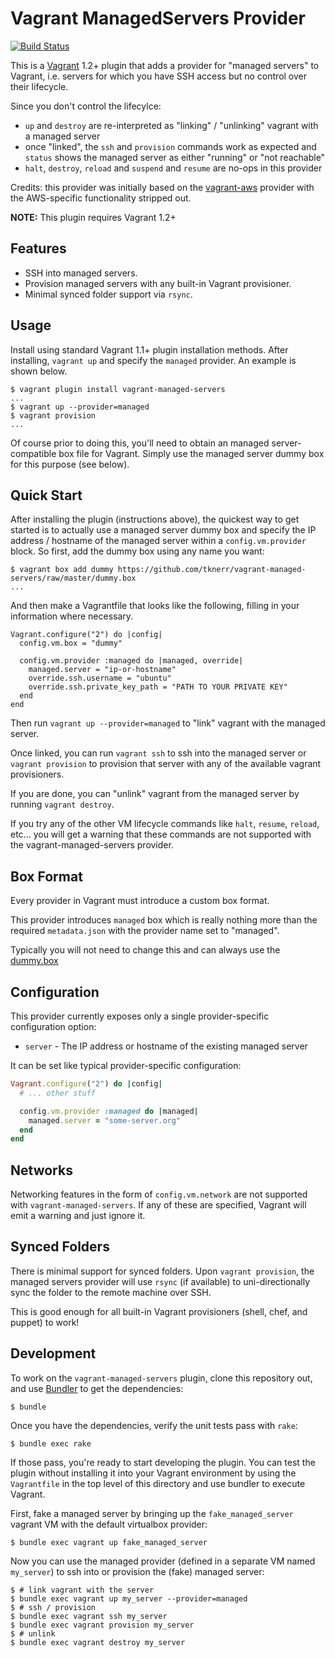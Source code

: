 # Vagrant ManagedServers Provider

[![Build Status](https://travis-ci.org/tknerr/vagrant-managed-servers.png?branch=master)](https://travis-ci.org/tknerr/vagrant-managed-servers)

This is a [Vagrant](http://www.vagrantup.com) 1.2+ plugin that adds a provider for "managed servers" to Vagrant, i.e. servers for which you have SSH access but no control over their lifecycle.

Since you don't control the lifecylce:
 * `up` and `destroy` are re-interpreted as "linking" / "unlinking" vagrant with a managed server
 * once "linked", the `ssh` and `provision` commands work as expected and `status` shows the managed server as either "running" or "not reachable"
 * `halt`, `destroy`, `reload` and `suspend` and `resume` are no-ops in this provider

Credits: this provider was initially based on the [vagrant-aws](https://github.com/mitchellh/vagrant-aws) provider with the AWS-specific functionality stripped out.

**NOTE:** This plugin requires Vagrant 1.2+

## Features

* SSH into managed servers.
* Provision managed servers with any built-in Vagrant provisioner.
* Minimal synced folder support via `rsync`.

## Usage

Install using standard Vagrant 1.1+ plugin installation methods. After installing, `vagrant up` and specify the `managed` provider. An example is shown below.

```
$ vagrant plugin install vagrant-managed-servers
...
$ vagrant up --provider=managed
$ vagrant provision
...
```

Of course prior to doing this, you'll need to obtain an managed server-compatible box file for Vagrant. Simply use the managed server dummy box for this purpose (see below).

## Quick Start

After installing the plugin (instructions above), the quickest way to get started is to actually use a managed server dummy box and specify the IP address / hostname of the managed server within a `config.vm.provider` block. So first, add the dummy box using any name you want:

```
$ vagrant box add dummy https://github.com/tknerr/vagrant-managed-servers/raw/master/dummy.box
...
```

And then make a Vagrantfile that looks like the following, filling in your information where necessary.

```
Vagrant.configure("2") do |config|
  config.vm.box = "dummy"

  config.vm.provider :managed do |managed, override|
    managed.server = "ip-or-hostname"
    override.ssh.username = "ubuntu"
    override.ssh.private_key_path = "PATH TO YOUR PRIVATE KEY"
  end
end
```

Then run `vagrant up --provider=managed` to "link" vagrant with the managed server. 

Once linked, you can run `vagrant ssh` to ssh into the managed server or `vagrant provision` to provision that server with any of the available vagrant provisioners. 

If you are done, you can "unlink" vagrant from the managed server by running `vagrant destroy`.

If you try any of the other VM lifecycle commands like `halt`, `resume`, `reload`, etc... you will get a warning that these commands are not supported with the vagrant-managed-servers provider. 

## Box Format

Every provider in Vagrant must introduce a custom box format. 

This provider introduces `managed` box which is really nothing more than the required `metadata.json` with the provider name set to "managed".

Typically you will not need to change this and can always use the [dummy.box](https://github.com/tknerr/vagrant-managed-servers/raw/master/dummy.box)

## Configuration

This provider currently exposes only a single provider-specific configuration option:

* `server` - The IP address or hostname of the existing managed server

It can be set like typical provider-specific configuration:

```ruby
Vagrant.configure("2") do |config|
  # ... other stuff

  config.vm.provider :managed do |managed|
    managed.server = "some-server.org"
  end
end
```

## Networks

Networking features in the form of `config.vm.network` are not
supported with `vagrant-managed-servers`. If any of these are
specified, Vagrant will emit a warning and just ignore it.

## Synced Folders

There is minimal support for synced folders. Upon `vagrant provision`, 
the managed servers provider will use
`rsync` (if available) to uni-directionally sync the folder to
the remote machine over SSH.

This is good enough for all built-in Vagrant provisioners (shell,
chef, and puppet) to work!

## Development

To work on the `vagrant-managed-servers` plugin, clone this repository out, and use
[Bundler](http://gembundler.com) to get the dependencies:

```
$ bundle
```

Once you have the dependencies, verify the unit tests pass with `rake`:

```
$ bundle exec rake
```

If those pass, you're ready to start developing the plugin. You can test
the plugin without installing it into your Vagrant environment by using the
`Vagrantfile` in the top level of this directory and use bundler to execute Vagrant.

First, fake a managed server by bringing up the `fake_managed_server` vagrant VM with the default virtualbox provider:

```
$ bundle exec vagrant up fake_managed_server
```

Now you can use the managed provider (defined in a separate VM named `my_server`) to ssh into or provision the (fake) managed server:

```
$ # link vagrant with the server
$ bundle exec vagrant up my_server --provider=managed
$ # ssh / provision
$ bundle exec vagrant ssh my_server
$ bundle exec vagrant provision my_server
$ # unlink
$ bundle exec vagrant destroy my_server
```
